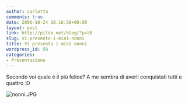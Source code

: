 ```yaml
---
author: carlotta
comments: true
date: 2006-10-24 16:16:58+00:00
layout: post
link: http://pilde.net/blog/?p=58
slug: vi-presento-i-miei-nonni
title: Vi presento i miei nonni
wordpress_id: 58
categories:
- Presentazione
---
```


Secondo voi quale è il più felice? A me sembra di averli conquistati tutti e quattro :D

![nonni.JPG](http://pilde.net/blog/wp-content/uploads/2006/10/nonni.JPG)

